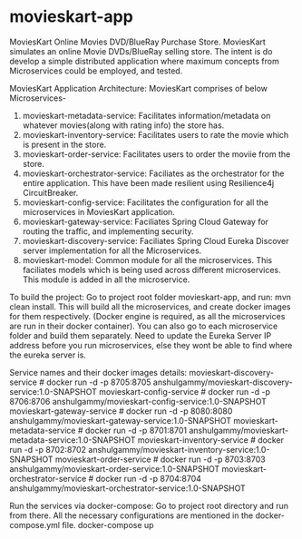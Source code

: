 # movieskart-app
MoviesKart Online Movies DVD/BlueRay Purchase Store.
MoviesKart simulates an online Movie DVDs/BlueRay selling store.
The intent is do develop a simple distributed application where maximum concepts from Microservices could be employed, and tested.

MoviesKart Application Architecture:
MoviesKart comprises of below Microservices-
1) movieskart-metadata-service: Facilitates information/metadata on whatever movies(along with rating info) the store has. 
2) movieskart-inventory-service: Facilitates users to rate the movie which is present in the store.
3) movieskart-order-service: Facilitates users to order the moviie from the store.
4) movieskart-orchestrator-service: Faciliates as the orchestrator for the entire application. This have been made resilient using Resilience4j CircuitBreaker.
5) movieskart-config-service: Facilitates the configuration for all the microservices in MoviesKart application.
6) movieskart-gateway-service: Faciliates Spring Cloud Gateway for routing the traffic, and implementing security.
7) movieskart-discovery-service: Faciliates Spring Cloud Eureka Discover server implementation for all the Microservices.
8) movieskart-model: Common module for all the microservices. This faciliates models which is being used across different microservices. This module is added in all the microservice.

To build the project:
Go to project root folder movieskart-app, and run: mvn clean install. This will build all the microservices, and create docker images for them respectively.
(Docker engine is required, as all the microservices are run in their docker container).
You can also go to each microservice folder and build them separately.
Need to update the Eureka Server IP address before you run microservices, else they wont be able to find where the eureka server is.


Service names and their docker images details:
movieskart-discovery-service       # docker run -d -p 8705:8705 anshulgammy/movieskart-discovery-service:1.0-SNAPSHOT
movieskart-config-service          # docker run -d -p 8706:8706 anshulgammy/movieskart-config-service:1.0-SNAPSHOT
movieskart-gateway-service         # docker run -d -p 8080:8080 anshulgammy/movieskart-gateway-service:1.0-SNAPSHOT
movieskart-metadata-service        # docker run -d -p 8701:8701 anshulgammy/movieskart-metadata-service:1.0-SNAPSHOT
movieskart-inventory-service       # docker run -d -p 8702:8702 anshulgammy/movieskart-inventory-service:1.0-SNAPSHOT
movieskart-order-service           # docker run -d -p 8703:8703 anshulgammy/movieskart-order-service:1.0-SNAPSHOT
movieskart-orchestrator-service    # docker run -d -p 8704:8704 anshulgammy/movieskart-orchestrator-service:1.0-SNAPSHOT

Run the services via docker-compose:
Go to project root directory and run from there. All the necessary configurations are mentioned in the docker-compose.yml file.
docker-compose up
